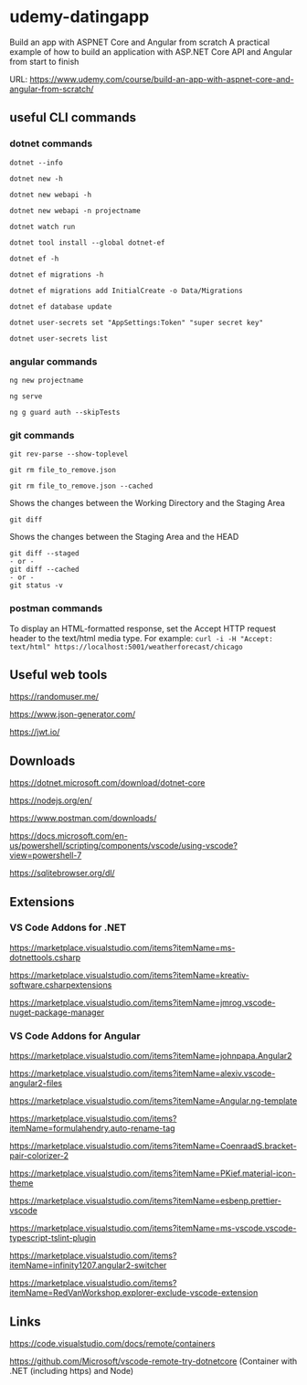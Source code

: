 # udemy-datingapp

Build an app with ASPNET Core and Angular from scratch
A practical example of how to build an application with ASP.NET Core API and Angular from start to finish 

URL: https://www.udemy.com/course/build-an-app-with-aspnet-core-and-angular-from-scratch/

## useful CLI commands 
### dotnet commands
`dotnet --info`

`dotnet new -h`

`dotnet new webapi -h`

`dotnet new webapi -n projectname`

`dotnet watch run`

`dotnet tool install --global dotnet-ef`

`dotnet ef -h`

`dotnet ef migrations -h`

`dotnet ef migrations add InitialCreate -o Data/Migrations`

`dotnet ef database update`

`dotnet user-secrets set "AppSettings:Token" "super secret key"`

`dotnet user-secrets list`


### angular commands
`ng new projectname`

`ng serve`

`ng g guard auth --skipTests`

### git commands
`git rev-parse --show-toplevel`

`git rm file_to_remove.json`

`git rm file_to_remove.json --cached`

Shows the changes between the Working Directory and the Staging Area

    git diff

Shows the changes between the Staging Area and the HEAD

    git diff --staged
    - or -
    git diff --cached
    - or -
    git status -v



### postman commands
To display an HTML-formatted response, set the Accept HTTP request header to the text/html media type. For example:
`curl -i -H "Accept: text/html" https://localhost:5001/weatherforecast/chicago`


## Useful web tools
https://randomuser.me/

https://www.json-generator.com/

https://jwt.io/


## Downloads
https://dotnet.microsoft.com/download/dotnet-core

https://nodejs.org/en/

https://www.postman.com/downloads/

https://docs.microsoft.com/en-us/powershell/scripting/components/vscode/using-vscode?view=powershell-7

https://sqlitebrowser.org/dl/

## Extensions

### VS Code Addons for .NET
https://marketplace.visualstudio.com/items?itemName=ms-dotnettools.csharp

https://marketplace.visualstudio.com/items?itemName=kreativ-software.csharpextensions

https://marketplace.visualstudio.com/items?itemName=jmrog.vscode-nuget-package-manager

### VS Code Addons for Angular
https://marketplace.visualstudio.com/items?itemName=johnpapa.Angular2

https://marketplace.visualstudio.com/items?itemName=alexiv.vscode-angular2-files

https://marketplace.visualstudio.com/items?itemName=Angular.ng-template

https://marketplace.visualstudio.com/items?itemName=formulahendry.auto-rename-tag

https://marketplace.visualstudio.com/items?itemName=CoenraadS.bracket-pair-colorizer-2

https://marketplace.visualstudio.com/items?itemName=PKief.material-icon-theme

https://marketplace.visualstudio.com/items?itemName=esbenp.prettier-vscode

https://marketplace.visualstudio.com/items?itemName=ms-vscode.vscode-typescript-tslint-plugin

https://marketplace.visualstudio.com/items?itemName=infinity1207.angular2-switcher

https://marketplace.visualstudio.com/items?itemName=RedVanWorkshop.explorer-exclude-vscode-extension

## Links
https://code.visualstudio.com/docs/remote/containers

https://github.com/Microsoft/vscode-remote-try-dotnetcore (Container with .NET (including https) and Node)